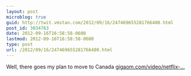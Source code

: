 ```yaml
---
layout: post
microblog: true
guid: http://twit.vmstan.com/2012/09/16/247469655281766400.html
post_id: 3034763
date: 2012-09-16T16:58:58-0600
lastmod: 2012-09-16T16:58:58-0600
type: post
url: /2012/09/16/247469655281766400.html
---
```

Well, there goes my plan to move to Canada <a href="http://gigaom.com/video/netflix-canada-caps-human-rights-violation/">gigaom.com/video/netflix-…</a>
